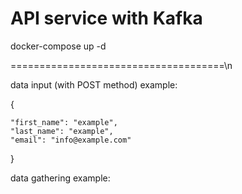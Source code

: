 # API service with Kafka

docker-compose up -d

=====================================\n

data input (with POST method) example:   

{

    "first_name": "example",
    "last_name": "example",
    "email": "info@example.com"

}



data gathering example:

[IP]:8000/?name=example



